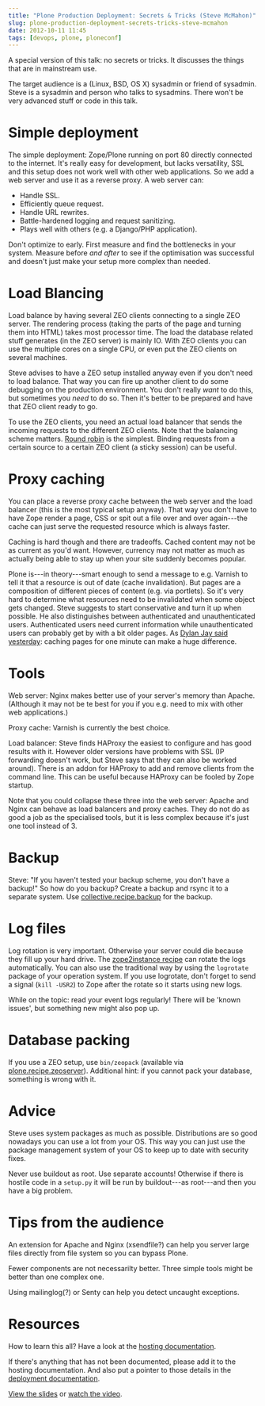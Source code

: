 ```yaml
---
title: "Plone Production Deployment: Secrets & Tricks (Steve McMahon)"
slug: plone-production-deployment-secrets-tricks-steve-mcmahon
date: 2012-10-11 11:45
tags: [devops, plone, ploneconf]
---
```


A special version of this talk: no secrets or tricks. It discusses the
things that are in mainstream use.

The target audience is a (Linux, BSD, OS X) sysadmin or friend of
sysadmin. Steve is a sysadmin and person who talks to sysadmins. There
won't be very advanced stuff or code in this talk.


# Simple deployment

The simple deployment: Zope/Plone running on port 80 directly
connected to the internet. It's really easy for development, but lacks
versatility, SSL and this setup does not work well with other web
applications. So we add a web server and use it as a reverse proxy. A
web server can:

   - Handle SSL.
   - Efficiently queue request.
   - Handle URL rewrites.
   - Battle-hardened logging and request sanitizing.
   - Plays well with others (e.g. a Django/PHP application).

Don't optimize to early. First measure and find the bottlenecks in
your system. Measure before *and after* to see if the optimisation was
successful and doesn't just make your setup more complex than needed.


# Load Blancing

Load balance by having several ZEO clients connecting to a single ZEO
server. The rendering process (taking the parts of the page and
turning them into HTML) takes most processor time. The load the
database related stuff generates (in the ZEO server) is mainly
IO. With ZEO clients you can use the multiple cores on a single CPU,
or even put the ZEO clients on several machines.

Steve advises to have a ZEO setup installed anyway even if you don't
need to load balance. That way you can fire up another client to do
some debugging on the production environment. You don't really *want*
to do this, but sometimes you *need* to do so. Then it's better to be
prepared and have that ZEO client ready to go.

To use the ZEO clients, you need an actual load balancer that sends
the incoming requests to the different ZEO clients. Note that the
balancing scheme
matters. [Round robin](http://en.wikipedia.org/wiki/Round-robin_scheduling)
is the simplest. Binding requests from a certain source to a certain
ZEO client (a sticky session) can be useful.


# Proxy caching

You can place a reverse proxy cache between the web server and the
load balancer (this is the most typical setup anyway). That way you
don't have to have Zope render a page, CSS or spit out a file over and
over again---the cache can just serve the requested resource which is
always faster.

Caching is hard though and there are tradeoffs. Cached content may not be
as current as you'd want. However, currency may not matter as much as
actually being able to stay up when your site suddenly becomes
popular.

Plone is---in theory---smart enough to send a message to e.g. Varnish
to tell it that a resource is out of date (cache invalidation). But
pages are a composition of different pieces of content (e.g. via
portlets). So it's very hard to determine what resources need to be
invalidated when some object gets changed. Steve suggests to start
conservative and turn it up when possible. He also distinguishes
between authenticated and unauthenticated users. Authenticated users
need current information while unauthenticated users can probably get
by with a bit older pages. As
[Dylan Jay said yesterday](/weblog/2012/10/10/lightning-talks/#dylan-jay):
caching pages for one minute can make a huge difference.


# Tools

Web server: Nginx makes better use of your server's memory than
Apache. (Although it may not be te best for you if you e.g. need to
mix with other web applications.)

Proxy cache: Varnish is currently the best choice.

Load balancer: Steve finds HAProxy the easiest to configure and has
good results with it. However older versions have problems with SSL
(IP forwarding doesn't work, but Steve says that they can also be
worked around). There is an addon for HAProxy to add and remove
clients from the command line. This can be useful because HAProxy can
be fooled by Zope startup.

Note that you could collapse these three into the web server: Apache
and Nginx can behave as load balancers and proxy caches. They do not
do as good a job as the specialised tools, but it is less complex
because it's just one tool instead of 3.


# Backup

Steve: "If you haven't tested your backup scheme, you don't have a
backup!" So how do you backup? Create a backup and rsync it to a
separate system. Use
[collective.recipe.backup](http://pypi.python.org/pypi/collective.recipe.backup/)
for the backup.


# Log files

Log rotation is very important. Otherwise your server could die
because they fill up your hard drive. The
[zope2instance recipe](http://pypi.python.org/pypi/plone.recipe.zope2instance/4.2.5#logging)
can rotate the logs automatically. You can also use the traditional
way by using the `logrotate` package of your operation system. If you
use logrotate, don't forget to send a signal (`kill -USR2`) to Zope
after the rotate so it starts using new logs.

While on the topic: read your event logs regularly! There will be
'known issues', but something new might also pop up.


# Database packing

If you use a ZEO setup, use `bin/zeopack` (available via
[plone.recipe.zeoserver](http://pypi.python.org/pypi/plone.recipe.zeoserver/)). Additional
hint: if you cannot pack your database, something is wrong with it.


# Advice

Steve uses system packages as much as possible. Distributions are so
good nowadays you can use a lot from your OS. This way you can just
use the package management system of your OS to keep up to date with
security fixes.

Never use buildout as root. Use separate accounts! Otherwise if there
is hostile code in a `setup.py` it will be run by buildout---as
root---and then you have a big problem.


# Tips from the audience

An extension for Apache and Nginx (xsendfile?) can help you server
large files directly from file system so you can bypass Plone.

Fewer components are not necessarilty better. Three simple tools might
be better than one complex one.

Using mailinglog(?) or Senty can help you detect uncaught exceptions.


# Resources

How to learn this all? Have a look at the
[hosting documentation](http://collective-docs.readthedocs.org/en/latest/hosting/).

If there's anything that has not been documented, please add it to the
hosting documentation. And also put a pointer to those details in the
[deployment documentation](http://collective-docs.readthedocs.org/en/latest/deployment/).

[View the slides](http://www.slideshare.net/plonesteve/plone-deployment-ploneconf-edition)
or [watch the video](http://www.youtube.com/watch?v=vii5X7PQanc).
